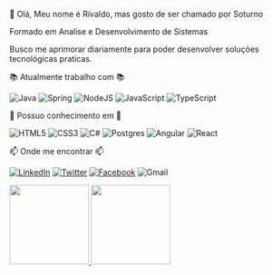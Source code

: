 👋 Olá, Meu nome é Rivaldo, mas gosto de ser chamado por Soturno                                       

Formado em Analise e Desenvolvimento de Sistemas

Busco me aprimorar diariamente para poder desenvolver soluções tecnológicas praticas.


📚 Atualmente trabalho com 📚

![Java](https://img.shields.io/badge/java-%23ED8B00.svg?style=for-the-badge&logo=java&logoColor=white)
![Spring](https://img.shields.io/badge/spring-%236DB33F.svg?style=for-the-badge&logo=spring&logoColor=white)
![NodeJS](https://img.shields.io/badge/node.js-6DA55F?style=for-the-badge&logo=node.js&logoColor=white)
![JavaScript](https://img.shields.io/badge/javascript-%23323330.svg?style=for-the-badge&logo=javascript&logoColor=%23F7DF1E)
![TypeScript](https://img.shields.io/badge/typescript-%23007ACC.svg?style=for-the-badge&logo=typescript&logoColor=white)

🎯  Possuo conhecimento em 🎯

![HTML5](https://img.shields.io/badge/html5-%23E34F26.svg?style=for-the-badge&logo=html5&logoColor=white)
![CSS3](https://img.shields.io/badge/css3-%231572B6.svg?style=for-the-badge&logo=css3&logoColor=white)
![C#](https://img.shields.io/badge/c%23-%23239120.svg?style=for-the-badge&logo=c-sharp&logoColor=white)
![Postgres](https://img.shields.io/badge/postgres-%23316192.svg?style=for-the-badge&logo=postgresql&logoColor=white)
![Angular](https://img.shields.io/badge/angular-%23DD0031.svg?style=for-the-badge&logo=angular&logoColor=white) 
![React](https://img.shields.io/badge/react-%2320232a.svg?style=for-the-badge&logo=react&logoColor=%2361DAFB)

📫 Onde me encontrar 📫 

[![LinkedIn](https://img.shields.io/badge/Rivaldo-Olivera-%230077B5.svg?style=for-the-badge&logo=linkedin&logoColor=white&link=https://www.linkedin.com/in/rivaldo-oliveira)](https://www.linkedin.com/in/rivaldo-oliveira)
[![Twitter](https://img.shields.io/badge/RiivaldoJR-%231DA1F2.svg?style=for-the-badge&logo=Twitter&logoColor=white&link=https://twitter.com/RiivaldoJR)](https://twitter.com/RiivaldoJR)
[![Facebook](https://img.shields.io/badge/Rivas.Jr1-%231877F2.svg?style=for-the-badge&logo=Facebook&logoColor=white&link=https://facebook.com/Rivas.Jr1/)](https://facebook.com/Rivas.Jr1/)
![Gmail](https://img.shields.io/badge/rivaldo.valhalla@gmail.com-D14836?style=for-the-badge&logo=gmail&logoColor=white)


<div>
 <a href="https://github.com/Soturnus">
<img height="140em" src="https://github-readme-stats.vercel.app/api?username=Soturnus&show_icons=true&theme=merko">
<img height="140em" src="https://github-readme-stats.vercel.app/api/top-langs/?username=Soturnus&layout=compact">

</div> 

